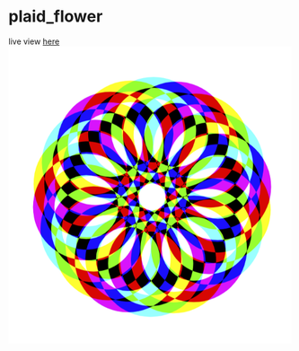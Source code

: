 # plaid_flower
live view [here](https://www.openprocessing.org/sketch/833847)
![spiral pulse](thumbnail.png)